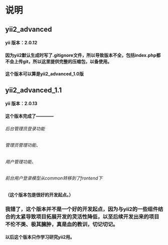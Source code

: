 # 说明
## yii2_advanced 
#### yii 版本：2.0.12
#### 因为yii2默认生成时写了.gitignore文件，所以导致版本不全，包括index.php都不会上传git，所以这里提供完整的压缩包，以备使用。<br>
#### 这个版本可以算是yii2_advanced_1.0版 

## yii2_advanced_1.1
#### yii 版本：2.0.13<br>
#### 这个版本完成了————
###### 后台管理员登录功能
###### 管理员管理功能、<br>
###### 用户管理功能、<br>
###### 前台用户登录模型从common转移到了frontend下<br>
#### （这个版本包是很好的开发起点。）
### 我错了，这个版本并不是一个好的开发起点，因为与yii2的一些组件结合的太紧导致项目拓展开发的灵活性降低，以至后续开发出来的项目不伦不类、极其臃肿，真是血的教训，切记切记。
#### 以后这个版本只作学习研究yii2用。


